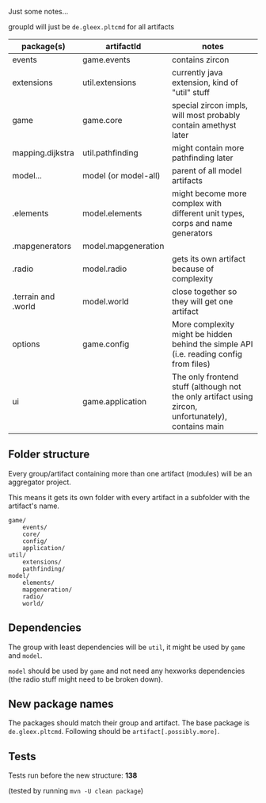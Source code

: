Just some notes...

groupId will just be `de.gleex.pltcmd` for all artifacts

|package(s)|artifactId|notes|
|----------|--------------|-----|
|events             |game.events|contains zircon|
|extensions         |util.extensions|currently java extension, kind of "util" stuff|
|game               |game.core|special zircon impls, will most probably contain amethyst later|
|mapping.dijkstra   |util.pathfinding|might contain more pathfinding later|
|model...           |model (or model-all)|parent of all model artifacts|
|.elements          |model.elements|might become more complex with different unit types, corps and name generators|
|.mapgenerators     |model.mapgeneration| |
|.radio             |model.radio|gets its own artifact because of complexity|
|.terrain and .world |model.world|close together so they will get one artifact|
|options            |game.config|More complexity might be hidden behind the simple API (i.e. reading config from files)|
|ui                 |game.application|The only frontend stuff (although not the only artifact using zircon, unfortunately), contains main|

## Folder structure

Every group/artifact containing more than one artifact (modules) will be an aggregator project.

This means it gets its own folder with every artifact in a subfolder with the artifact's name.

```
game/
    events/
    core/
    config/
    application/
util/
    extensions/
    pathfinding/
model/
    elements/
    mapgeneration/
    radio/
    world/
```

## Dependencies

The group with least dependencies will be `util`, it might be used by `game` and `model`.

`model` should be used by `game` and not need any hexworks dependencies (the radio stuff might need to be broken down).

## New package names

The packages should match their group and artifact. The base package is `de.gleex.pltcmd`. Following should be `artifact[.possibly.more]`.

## Tests

Tests run before the new structure: **138**

(tested by running `mvn -U clean package`)